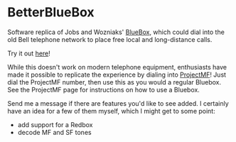 # BetterBlueBox
Software replica of Jobs and Wozniaks' <a href='http://www.historyofphonephreaking.org/docs.php'>BlueBox</a>, which could dial into the old Bell telephone network to place free local and long-distance calls.

Try it out <a href='http://FilipMiscevic.github.io/BetterBlueBox'>here</a>!

While this doesn't work on modern telephone equipment, enthusiasts have made it possible to replicate the experience by dialing into <a href='http://projectmf.org/intro.html'>ProjectMF</a>! Just dial the ProjectMF number, then use this as you would a regular Bluebox. See the ProjectMF page for instructions on how to use a Bluebox.

Send me a message if there are features you'd like to see added. I certainly have an idea for a few of them myself, which I might get to some point:
- add support for a Redbox
- decode MF and SF tones
